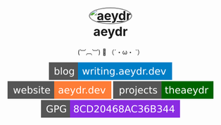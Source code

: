 <h1 align="center">
  <a href="https://aeydr.dev" title="aeydr">
    <img alt="aeydr" src="https://avatars.githubusercontent.com/u/122420830?v=4" width="200px" height="200px" style="border-radius: 50%;border: 2px solid gray;" />
  </a>
  <br />
  aeydr
</h1>

<p align="center">
  (︺︹︺) 🍫 （´・ω・ `）
</p>

<div align="center">
  <a href="https://writing.aeydr.dev/">
    <img alt="blog" src="./badges/blog-writing.aeydr.dev-blue.svg" />
  </a>
  <a href="https://aeydr.dev/">
    <img alt="website" src="./badges/website-aeydr.dev-orange.svg" />
  </a>
  <a href="https://github.com/the-aeydr">
    <img alt="references" src="./badges/projects-theaeydr-darkgreen.svg" />
  </a>
  <a href="https://github.com/aeydr.gpg">
    <img alt="gpgkey" src="./badges/GPG-8CD20468AC36B344-blueviolet.svg" />
  </a>
</div>
<br />
